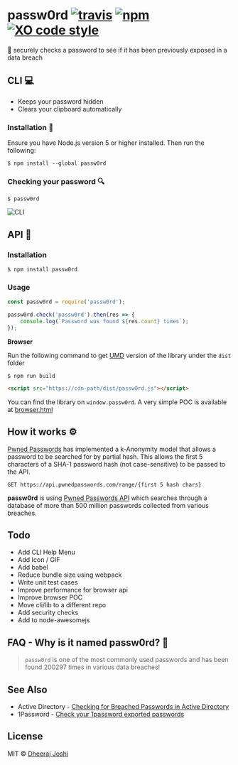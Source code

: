 # passw0rd [![travis][travis-image]][travis-url] [![npm][npm-image]][npm-url] [![XO code style][xo-image]][xo-url]

[travis-image]: https://img.shields.io/travis/djadmin/passw0rd/master.svg
[travis-url]: https://travis-ci.org/djadmin/passw0rd
[npm-image]: https://img.shields.io/npm/v/passw0rd.svg
[npm-url]: https://npmjs.org/package/passw0rd
[xo-image]: https://img.shields.io/badge/code_style-XO-5ed9c7.svg
[xo-url]: https://github.com/xojs/xo

🔑 securely checks a password to see if it has been previously exposed in a data breach

## CLI 💻

* Keeps your password hidden
* Clears your clipboard automatically

### Installation 🚀

Ensure you have Node.js version 5 or higher installed. Then run the following:

```$ npm install --global passw0rd```

### Checking your password 🔍

```$ passw0rd```

![CLI](./screenshot.png)

## API 📝

### Installation

```$ npm install passw0rd```

### Usage

```js
const passw0rd = require('passw0rd');

passw0rd.check('passw0rd').then(res => {
	console.log(`Password was found ${res.count} times`);
});
```

**Browser**

Run the following command to get [UMD](https://github.com/umdjs/umd) version of the library under the `dist` folder

`$ npm run build`

```html
<script src="https://cdn-path/dist/passw0rd.js"></script>
```
You can find the library on `window.passw0rd`. A very simple POC is available at [browser.html](./browser.html)

## How it works ⚙

[Pwned Passwords](https://www.troyhunt.com/ive-just-launched-pwned-passwords-version-2/) has implemented a k-Anonymity model that allows a password to be searched for by partial hash. This allows the first 5 characters of a SHA-1 password hash (not case-sensitive) to be passed to the API.

`GET https://api.pwnedpasswords.com/range/{first 5 hash chars}`

**passw0rd** is using [Pwned Passwords API](https://haveibeenpwned.com/API/v2#PwnedPasswords) which searches through a database of more than 500 million passwords collected from various breaches.

## Todo

* Add CLI Help Menu
* Add Icon / GIF
* Add babel
* Reduce bundle size using webpack
* Write unit test cases
* Improve performance for browser api
* Improve browser POC
* Move cli/lib to a different repo
* Add security checks
* Add to node-awesomejs

## FAQ - Why is it named passw0rd? 💫

> `passw0rd` is one of the most commonly used passwords and has been found 200297 times in various data breaches!

## See Also

* Active Directory - [Checking for Breached Passwords in Active Directory](https://jacksonvd.com/checking-for-breached-passwords-ad-using-k-anonymity/)
* 1Password - [Check your 1password exported passwords](https://github.com/eblin/1passpwnedcheck)

## License

MIT © [Dheeraj Joshi](https://djadmin.in)
